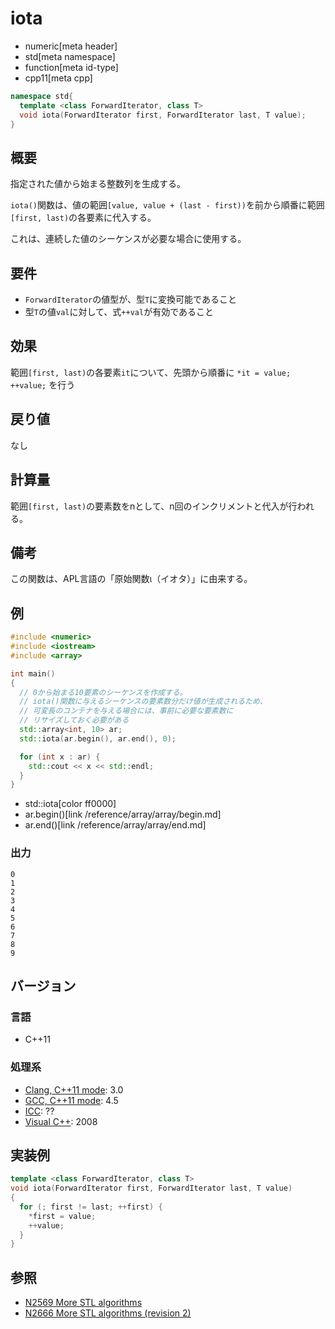 # iota
* numeric[meta header]
* std[meta namespace]
* function[meta id-type]
* cpp11[meta cpp]

```cpp
namespace std{
  template <class ForwardIterator, class T>
  void iota(ForwardIterator first, ForwardIterator last, T value);
}
```

## 概要
指定された値から始まる整数列を生成する。

`iota()`関数は、値の範囲`[value, value + (last - first))`を前から順番に範囲`[first, last)`の各要素に代入する。

これは、連続した値のシーケンスが必要な場合に使用する。


## 要件
- `ForwardIterator`の値型が、型`T`に変換可能であること
- 型`T`の値`val`に対して、式`++val`が有効であること


## 効果
範囲`[first, last)`の各要素`it`について、先頭から順番に `*it = value; ++value;` を行う


## 戻り値
なし


## 計算量
範囲`[first, last)`の要素数をnとして、n回のインクリメントと代入が行われる。


## 備考
この関数は、APL言語の「原始関数ι（イオタ）」に由来する。


## 例
```cpp example
#include <numeric>
#include <iostream>
#include <array>

int main()
{
  // 0から始まる10要素のシーケンスを作成する。
  // iota()関数に与えるシーケンスの要素数分だけ値が生成されるため、
  // 可変長のコンテナを与える場合には、事前に必要な要素数に
  // リサイズしておく必要がある
  std::array<int, 10> ar;
  std::iota(ar.begin(), ar.end(), 0);

  for (int x : ar) {
    std::cout << x << std::endl;
  }
}
```
* std::iota[color ff0000]
* ar.begin()[link /reference/array/array/begin.md]
* ar.end()[link /reference/array/array/end.md]

### 出力
```
0
1
2
3
4
5
6
7
8
9
```

## バージョン
### 言語
- C++11

### 処理系
- [Clang, C++11 mode](/implementation.md#clang): 3.0
- [GCC, C++11 mode](/implementation.md#gcc): 4.5
- [ICC](/implementation.md#icc): ??
- [Visual C++](/implementation.md#visual_cpp): 2008


## 実装例
```cpp
template <class ForwardIterator, class T>
void iota(ForwardIterator first, ForwardIterator last, T value)
{
  for (; first != last; ++first) {
    *first = value;
    ++value;
  }
}
```


## 参照
- [N2569 More STL algorithms](http://www.open-std.org/jtc1/sc22/wg21/docs/papers/2008/n2569.pdf)
- [N2666 More STL algorithms (revision 2)](http://www.open-std.org/jtc1/sc22/wg21/docs/papers/2008/n2666.pdf)


